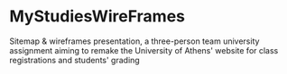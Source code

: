 # MyStudiesWireFrames
Sitemap &amp; wireframes presentation, a three-person team university assignment aiming to remake the University of Athens' website for class registrations and students' grading
